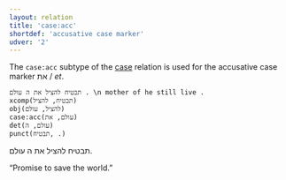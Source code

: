 ```yaml
---
layout: relation
title: 'case:acc'
shortdef: 'accusative case marker'
udver: '2'
---
```


The `case:acc` subtype of the [case]() relation is used for the accusative case marker את / _et_.

~~~ sdparse
תבטיח להציל את ה עולם . \n mother of he still live .
xcomp(תבטיח, להציל)
obj(להציל, עולם)
case:acc(עולם, את)
det(עולם, ה)
punct(תבטיח, .)
~~~

תבטיח להציל את ה עולם.

“Promise to save the world.”
<!-- Interlanguage links updated St lis 3 20:58:42 CET 2021 -->
